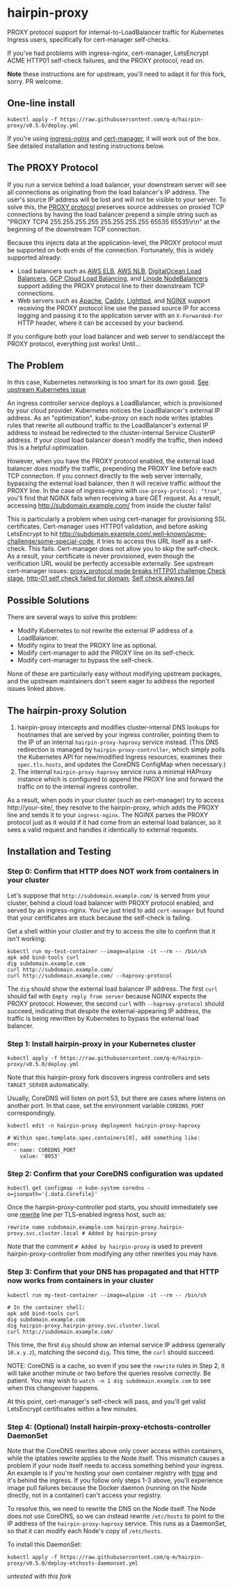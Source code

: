 # hairpin-proxy

PROXY protocol support for internal-to-LoadBalancer traffic for Kubernetes Ingress users, specifically for cert-manager self-checks.

If you've had problems with ingress-nginx, cert-manager, LetsEncrypt ACME HTTP01 self-check failures, and the PROXY protocol, read on.

**Note** these instructions are for upstream, you'll need to adapt it for this fork, sorry. PR welcome.

## One-line install

```shell
kubectl apply -f https://raw.githubusercontent.com/q-m/hairpin-proxy/v0.5.0/deploy.yml
```

If you're using [ingress-nginx](https://kubernetes.github.io/ingress-nginx/) and [cert-manager](https://github.com/jetstack/cert-manager), it will work out of the box. See detailed installation and testing instructions below.

## The PROXY Protocol

If you run a service behind a load balancer, your downstream server will see all connections as originating from the load balancer's IP address. The user's source IP address will be lost and will not be visible to your server. To solve this, the [PROXY protocol](http://www.haproxy.org/download/1.8/doc/proxy-protocol.txt) preserves source addresses on proxied TCP connections by having the load balancer prepend a simple string such as "PROXY TCP4 255.255.255.255 255.255.255.255 65535 65535\r\n" at the beginning of the downstream TCP connection.

Because this injects data at the application-level, the PROXY protocol must be supported on both ends of the connection. Fortunately, this is widely supported already:

- Load balancers such as [AWS ELB](https://aws.amazon.com/blogs/aws/elastic-load-balancing-adds-support-for-proxy-protocol/), [AWS NLB](https://docs.aws.amazon.com/elasticloadbalancing/latest/network/load-balancer-target-groups.html#proxy-protocol), [DigitalOcean Load Balancers](https://www.digitalocean.com/blog/load-balancers-now-support-proxy-protocol/), [GCP Cloud Load Balancing](https://cloud.google.com/load-balancing/docs/tcp/setting-up-tcp#proxy-protocol), and [Linode NodeBalancers](https://www.linode.com/docs/guides/nodebalancer-proxypass-configuration/) support adding the PROXY protocol line to their downstream TCP connections.
- Web servers such as [Apache](https://httpd.apache.org/docs/2.4/mod/mod_remoteip.html#remoteipproxyprotocol), [Caddy](https://github.com/caddyserver/caddy/pull/1349), [Lighttpd](https://redmine.lighttpd.net/projects/lighttpd/wiki/Docs_ModExtForward), and [NGINX](https://docs.nginx.com/nginx/admin-guide/load-balancer/using-proxy-protocol/) support receiving the PROXY protocol line use the passed source IP for access logging and passing it to the application server with an `X-Forwarded-For` HTTP header, where it can be accessed by your backend.

If you configure both your load balancer and web server to send/accept the PROXY protocol, everything just works! Until...

## The Problem

In this case, Kubernetes networking is too smart for its own good. [See upstream Kubernetes issue](https://github.com/kubernetes/kubernetes/issues/66607)

An ingress controller service deploys a LoadBalancer, which is provisioned by your cloud provider. Kubernetes notices the LoadBalancer's external IP address. As an "optimization", kube-proxy on each node writes iptables rules that rewrite all outbound traffic to the LoadBalancer's external IP address to instead be redirected to the cluster-internal Service ClusterIP address. If your cloud load balancer doesn't modify the traffic, then indeed this is a helpful optimization.

However, when you have the PROXY protocol enabled, the external load balancer _does_ modify the traffic, prepending the PROXY line before each TCP connection. If you connect directly to the web server internally, bypassing the external load balancer, then it will receive traffic _without_ the PROXY line. In the case of ingress-nginx with `use-proxy-protocol: "true"`, you'll find that NGINX fails when receiving a bare GET request. As a result, accessing http://subdomain.example.com/ from inside the cluster fails!

This is particularly a problem when using cert-manager for provisioning SSL certificates. Cert-manager uses HTTP01 validation, and before asking LetsEncrypt to hit http://subdomain.example.com/.well-known/acme-challenge/some-special-code, it tries to access this URL itself as a self-check. This fails. Cert-manager does not allow you to skip the self-check. As a result, your certificate is never provisioned, even though the verification URL would be perfectly accessible externally. See upstream cert-manager issues: [proxy_protocol mode breaks HTTP01 challenge Check stage](https://github.com/jetstack/cert-manager/issues/466), [http-01 self check failed for domain](https://github.com/jetstack/cert-manager/issues/656), [Self check always fail](https://github.com/jetstack/cert-manager/issues/863)

## Possible Solutions

There are several ways to solve this problem:

- Modify Kubernetes to not rewrite the external IP address of a LoadBalancer.
- Modify nginx to treat the PROXY line as optional.
- Modify cert-manager to add the PROXY line on its self-check.
- Modify cert-manager to bypass the self-check.

None of these are particularly easy without modifying upstream packages, and the upstream maintainers don't seem eager to address the reported issues linked above.

## The hairpin-proxy Solution

1. hairpin-proxy intercepts and modifies cluster-internal DNS lookups for hostnames that are served by your ingress controller, pointing them to the IP of an internal `hairpin-proxy-haproxy` service instead. (This DNS redirection is managed by `hairpin-proxy-controller`, which simply polls the Kubernetes API for new/modified Ingress resources, examines their `spec.tls.hosts`, and updates the CoreDNS ConfigMap when necessary.)
2. The internal `hairpin-proxy-haproxy` service runs a minimal HAProxy instance which is configured to append the PROXY line and forward the traffic on to the internal ingress controller.

As a result, when pods in your cluster (such as cert-manager) try to access http://your-site/, they resolve to the hairpin-proxy, which adds the PROXY line and sends it to your `ingress-nginx`. The NGINX parses the PROXY protocol just as it would if it had come from an external load balancer, so it sees a valid request and handles it identically to external requests.

## Installation and Testing

### Step 0: Confirm that HTTP does NOT work from containers in your cluster

Let's suppose that `http://subdomain.example.com/` is served from your cluster, behind a cloud load balancer with PROXY protocol enabled, and served by an ingress-nginx. You've just tried to add `cert-manager` but found that your certificates are stuck because the self-check is failing.

Get a shell within your cluster and try to access the site to confirm that it isn't working:

```shell
kubectl run my-test-container --image=alpine -it --rm -- /bin/sh
apk add bind-tools curl
dig subdomain.example.com
curl http://subdomain.example.com/
curl http://subdomain.example.com/ --haproxy-protocol
```

The `dig` should show the external load balancer IP address. The first `curl` should fail with `Empty reply from server` because NGINX expects the PROXY protocol. However, the second `curl` with `--haproxy-protocol` should succeed, indicating that despite the external-appearing IP address, the traffic is being rewritten by Kubernetes to bypass the external load balancer.

### Step 1: Install hairpin-proxy in your Kubernetes cluster

```shell
kubectl apply -f https://raw.githubusercontent.com/q-m/hairpin-proxy/v0.5.0/deploy.yml
```

Note that this hairpin-proxy fork discovers ingress controllers and sets `TARGET_SERVER` automatically.

Usually, CoreDNS will listen on port 53, but there are cases where listens on another port. In that case, set the environment variable `COREDNS_PORT` correspondingly.

```shell
kubectl edit -n hairpin-proxy deployment hairpin-proxy-haproxy

# Within spec.template.spec.containers[0], add something like:
env:
  - name: COREDNS_PORT
    value: '8053'
```

### Step 2: Confirm that your CoreDNS configuration was updated

```shell
kubectl get configmap -n kube-system coredns -o=jsonpath='{.data.Corefile}'
```

Once the hairpin-proxy-controller pod starts, you should immediately see one [rewrite](https://coredns.io/plugins/rewrite/) line per TLS-enabled ingress host, such as:

```
rewrite name subdomain.example.com hairpin-proxy.hairpin-proxy.svc.cluster.local # Added by hairpin-proxy
```

Note that the comment `# Added by hairpin-proxy` is used to prevent hairpin-proxy-controller from modifying any other rewrites you may have.

### Step 3: Confirm that your DNS has propagated and that HTTP now works from containers in your cluster

```shell
kubectl run my-test-container --image=alpine -it --rm -- /bin/sh

# In the container shell:
apk add bind-tools curl
dig subdomain.example.com
dig hairpin-proxy.hairpin-proxy.svc.cluster.local
curl http://subdomain.example.com/
```

This time, the first `dig` should show an internal service IP address (generally `10.x.y.z`), matching the second `dig`. This time, the `curl` should succeed.

NOTE: CoreDNS is a cache, so even if you see the `rewrite` rules in Step 2, it will take another minute or two before the queries resolve correctly. Be patient. You may wish to `watch -n 1 dig subdomain.example.com` to see when this changeover happens.

At this point, cert-manager's self-check will pass, and you'll get valid LetsEncrypt certificates within a few minutes.

### Step 4: (Optional) Install hairpin-proxy-etchosts-controller DaemonSet

Note that the CoreDNS rewrites above only cover access within containers, while the iptables rewrite applies to the Node itself. This mismatch causes a problem if your node itself needs to access something behind your ingress. An example is if you're hosting your own container registry with [trow](https://github.com/ContainerSolutions/trow) and it's behind the ingress. If you follow only steps 1-3 above, you'll experience image pull failures because the Docker daemon (running on the Node directly, not in a container) can't access your registry.

To resolve this, we need to rewrite the DNS on the Node itself. The Node does not use CoreDNS, so we can instead rewrite `/etc/hosts` to point to the IP address of the `hairpin-proxy-haproxy` service. This runs as a DaemonSet, so that it can modify each Node's copy of `/etc/hosts`.

To install this DaemonSet:

```shell
kubectl apply -f https://raw.githubusercontent.com/q-m/hairpin-proxy/v0.5.0/deploy-etchosts-daemonset.yml
```

_untested with this fork_

